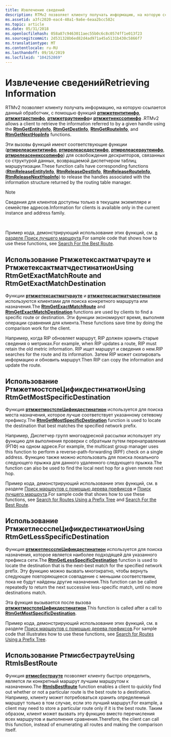 ```yaml
---
title: Извлечение сведений
description: RTMv2 позволяет клиенту получать информацию, на которую ссылается данный обработчик, с помощью функций Ртмжетентитинфо, Ртмжетдестинфо, Ртмжетраутеинфо и Ртмжетнекссопинфо.
ms.assetid: a3fc2020-eac4-40a1-9a6e-6eaa2bcc582c
ms.topic: article
ms.date: 05/31/2018
ms.openlocfilehash: 058a87c9463011aec55b0c6c8c0574ff1e013f23
ms.sourcegitcommit: 2d531328b6ed82d4ad971a45a5131b430c5866f7
ms.translationtype: MT
ms.contentlocale: ru-RU
ms.lasthandoff: 09/16/2019
ms.locfileid: "104252869"
---
```

# <a name="retrieving-information"></a><span data-ttu-id="c1b76-103">Извлечение сведений</span><span class="sxs-lookup"><span data-stu-id="c1b76-103">Retrieving Information</span></span>

<span data-ttu-id="c1b76-104">RTMv2 позволяет клиенту получать информацию, на которую ссылается данный обработчик, с помощью функций [**ртмжетентитинфо**](/windows/desktop/api/Rtmv2/nf-rtmv2-rtmgetentityinfo), [**ртмжетдестинфо**](/windows/desktop/api/Rtmv2/nf-rtmv2-rtmgetdestinfo), [**ртмжетраутеинфо**](/windows/desktop/api/Rtmv2/nf-rtmv2-rtmgetrouteinfo)и [**ртмжетнекссопинфо**](/windows/desktop/api/Rtmv2/nf-rtmv2-rtmgetnexthopinfo) .</span><span class="sxs-lookup"><span data-stu-id="c1b76-104">RTMv2 allows a client to retrieve the information referred to by a given handle using the [**RtmGetEntityInfo**](/windows/desktop/api/Rtmv2/nf-rtmv2-rtmgetentityinfo), [**RtmGetDestInfo**](/windows/desktop/api/Rtmv2/nf-rtmv2-rtmgetdestinfo), [**RtmGetRouteInfo**](/windows/desktop/api/Rtmv2/nf-rtmv2-rtmgetrouteinfo), and [**RtmGetNextHopInfo**](/windows/desktop/api/Rtmv2/nf-rtmv2-rtmgetnexthopinfo) functions.</span></span>

<span data-ttu-id="c1b76-105">Эти вызовы функций имеют соответствующие функции ([**ртмрелеасинтитинфо**](/windows/desktop/api/Rtmv2/nf-rtmv2-rtmreleaseentityinfo), [**ртмрелеаседестинфо**](/windows/desktop/api/Rtmv2/nf-rtmv2-rtmreleasedestinfo), [**ртмрелеасераутеинфо**](/windows/desktop/api/Rtmv2/nf-rtmv2-rtmreleaserouteinfo), [**ртмрелеасенекссопинфо**](/windows/desktop/api/Rtmv2/nf-rtmv2-rtmreleasenexthopinfo)) для освобождения дескрипторов, связанных со структурой данных, возвращаемой диспетчером таблиц маршрутизации.</span><span class="sxs-lookup"><span data-stu-id="c1b76-105">These function calls have corresponding functions ([**RtmReleaseEntityInfo**](/windows/desktop/api/Rtmv2/nf-rtmv2-rtmreleaseentityinfo), [**RtmReleaseDestInfo**](/windows/desktop/api/Rtmv2/nf-rtmv2-rtmreleasedestinfo), [**RtmReleaseRouteInfo**](/windows/desktop/api/Rtmv2/nf-rtmv2-rtmreleaserouteinfo), [**RtmReleaseNextHopInfo**](/windows/desktop/api/Rtmv2/nf-rtmv2-rtmreleasenexthopinfo)) to release the handles associated with the information structure returned by the routing table manager.</span></span>

> [!Note]  
> <span data-ttu-id="c1b76-106">Сведения для клиентов доступны только в текущем экземпляре и семействе адресов.</span><span class="sxs-lookup"><span data-stu-id="c1b76-106">Information for clients is available only in the current instance and address family.</span></span>

 

<span data-ttu-id="c1b76-107">Пример кода, демонстрирующий использование этих функций, см. [в разделе Поиск лучшего маршрута](search-for-the-best-route.md).</span><span class="sxs-lookup"><span data-stu-id="c1b76-107">For sample code that shows how to use these functions, see [Search For the Best Route](search-for-the-best-route.md).</span></span>

## <a name="using-rtmgetexactmatchroute-and-rtmgetexactmatchdestination"></a><span data-ttu-id="c1b76-108">Использование Ртмжетексактматчрауте и Ртмжетексактматчдестинатион</span><span class="sxs-lookup"><span data-stu-id="c1b76-108">Using RtmGetExactMatchRoute and RtmGetExactMatchDestination</span></span>

<span data-ttu-id="c1b76-109">Функции [**ртмжетексактматчрауте**](/windows/desktop/api/Rtmv2/nf-rtmv2-rtmgetexactmatchroute) и [**ртмжетексактматчдестинатион**](/windows/desktop/api/Rtmv2/nf-rtmv2-rtmgetexactmatchdestination) используются клиентами для поиска конкретного маршрута или назначения.</span><span class="sxs-lookup"><span data-stu-id="c1b76-109">The [**RtmGetExactMatchRoute**](/windows/desktop/api/Rtmv2/nf-rtmv2-rtmgetexactmatchroute) and [**RtmGetExactMatchDestination**](/windows/desktop/api/Rtmv2/nf-rtmv2-rtmgetexactmatchdestination) functions are used by clients to find a specific route or destination.</span></span> <span data-ttu-id="c1b76-110">Эти функции экономируют время, выполняя операции сравнения для клиента.</span><span class="sxs-lookup"><span data-stu-id="c1b76-110">These functions save time by doing the comparison work for the client.</span></span>

<span data-ttu-id="c1b76-111">Например, когда RIP обновляет маршрут, RIP должен хранить старые сведения о метриках.</span><span class="sxs-lookup"><span data-stu-id="c1b76-111">For example, when RIP updates a route, RIP must retain the old metric information.</span></span> <span data-ttu-id="c1b76-112">RIP ищет маршрут и сведения о нем.</span><span class="sxs-lookup"><span data-stu-id="c1b76-112">RIP searches for the route and its information.</span></span> <span data-ttu-id="c1b76-113">Затем RIP может скопировать информацию и обновить маршрут.</span><span class="sxs-lookup"><span data-stu-id="c1b76-113">Then RIP can copy the information and update the route.</span></span>

## <a name="using-rtmgetmostspecificdestination"></a><span data-ttu-id="c1b76-114">Использование РтмжетмостспеЦификдестинатион</span><span class="sxs-lookup"><span data-stu-id="c1b76-114">Using RtmGetMostSpecificDestination</span></span>

<span data-ttu-id="c1b76-115">Функция [**ртмжетмостспеЦификдестинатион**](/windows/desktop/api/Rtmv2/nf-rtmv2-rtmgetmostspecificdestination) используется для поиска места назначения, которое лучше соответствует указанному сетевому префиксу.</span><span class="sxs-lookup"><span data-stu-id="c1b76-115">The [**RtmGetMostSpecificDestination**](/windows/desktop/api/Rtmv2/nf-rtmv2-rtmgetmostspecificdestination) function is used to locate the destination that best matches the specified network prefix.</span></span>

<span data-ttu-id="c1b76-116">Например, Диспетчер групп многоадресной рассылки использует эту функцию для выполнения проверки с обратным путем перенаправления (РПФ) на одном адресе.</span><span class="sxs-lookup"><span data-stu-id="c1b76-116">For example, the multicast group manager uses this function to perform a reverse-path-forwarding (RPF) check on a single address.</span></span> <span data-ttu-id="c1b76-117">Функцию также можно использовать для поиска локального следующего прыжка для данного удаленного следующего прыжка.</span><span class="sxs-lookup"><span data-stu-id="c1b76-117">The function can also be used to find the local next hop for a given remote next hop.</span></span>

<span data-ttu-id="c1b76-118">Пример кода, демонстрирующий использование этих функций, см. в разделе [Поиск маршрутов с помощью дерева префиксов](search-for-routes-using-rtmgetmostspecificdestination-and-rtmgetlessspecificdestination.md) и [Поиск лучшего маршрута](search-for-the-best-route.md).</span><span class="sxs-lookup"><span data-stu-id="c1b76-118">For sample code that shows how to use these functions, see [Search for Routes Using a Prefix Tree](search-for-routes-using-rtmgetmostspecificdestination-and-rtmgetlessspecificdestination.md) and [Search For the Best Route](search-for-the-best-route.md).</span></span>

## <a name="using-rtmgetlessspecificdestination"></a><span data-ttu-id="c1b76-119">Использование РтмжетлессспеЦификдестинатион</span><span class="sxs-lookup"><span data-stu-id="c1b76-119">Using RtmGetLessSpecificDestination</span></span>

<span data-ttu-id="c1b76-120">Функция [**ртмжетлессспеЦификдестинатион**](/windows/desktop/api/Rtmv2/nf-rtmv2-rtmgetlessspecificdestination) используется для поиска назначения, которое является наиболее подходящей для указанного префикса сети.</span><span class="sxs-lookup"><span data-stu-id="c1b76-120">The [**RtmGetLessSpecificDestination**](/windows/desktop/api/Rtmv2/nf-rtmv2-rtmgetlessspecificdestination) function is used to locate the destination that is the next-best match for the specified network prefix.</span></span> <span data-ttu-id="c1b76-121">Эту функцию можно вызвать многократно, чтобы вернуть следующее повторяющееся совпадение с меньшим соответствием, пока не будут найдены другие назначения.</span><span class="sxs-lookup"><span data-stu-id="c1b76-121">This function can be called repeatedly to return the next successive less-specific match, until no more destinations match.</span></span>

<span data-ttu-id="c1b76-122">Эта функция вызывается после вызова [**ртмжетмостспеЦификдестинатион**](/windows/desktop/api/Rtmv2/nf-rtmv2-rtmgetmostspecificdestination).</span><span class="sxs-lookup"><span data-stu-id="c1b76-122">This function is called after a call to [**RtmGetMostSpecificDestination**](/windows/desktop/api/Rtmv2/nf-rtmv2-rtmgetmostspecificdestination).</span></span>

<span data-ttu-id="c1b76-123">Пример кода, демонстрирующий использование этих функций, см. в разделе [Поиск маршрутов с помощью дерева префиксов](search-for-routes-using-rtmgetmostspecificdestination-and-rtmgetlessspecificdestination.md).</span><span class="sxs-lookup"><span data-stu-id="c1b76-123">For sample code that illustrates how to use these functions, see [Search for Routes Using a Prefix Tree](search-for-routes-using-rtmgetmostspecificdestination-and-rtmgetlessspecificdestination.md).</span></span>

## <a name="using-rtmisbestroute"></a><span data-ttu-id="c1b76-124">Использование Ртмисбестрауте</span><span class="sxs-lookup"><span data-stu-id="c1b76-124">Using RtmIsBestRoute</span></span>

<span data-ttu-id="c1b76-125">Функция [**ртмисбестрауте**](/windows/desktop/api/Rtmv2/nf-rtmv2-rtmisbestroute) позволяет клиенту быстро определить, является ли конкретный маршрут лучшим маршрутом к назначению.</span><span class="sxs-lookup"><span data-stu-id="c1b76-125">The [**RtmIsBestRoute**](/windows/desktop/api/Rtmv2/nf-rtmv2-rtmisbestroute) function enables a client to quickly find out whether or not a particular route is the best route to a destination.</span></span> <span data-ttu-id="c1b76-126">Например, клиенту может потребоваться хранить определенный маршрут только в том случае, если это лучший маршрут.</span><span class="sxs-lookup"><span data-stu-id="c1b76-126">For example, a client may need to store a particular route only if it is the best route.</span></span> <span data-ttu-id="c1b76-127">Таким образом, клиент может вызвать эту функцию вместо перечисления всех маршрутов и выполнения сравнения.</span><span class="sxs-lookup"><span data-stu-id="c1b76-127">Therefore, the client can call this function, instead of enumerating all routes and making the comparison itself.</span></span>

 

 




